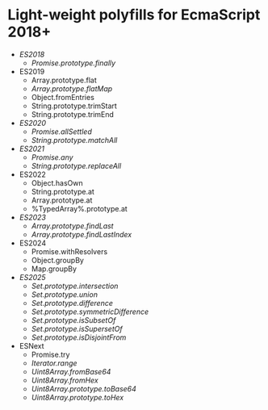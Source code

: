 # Light-weight polyfills for EcmaScript 2018+

* _ES2018_
  - _Promise.prototype.finally_
* ES2019
  - Array.prototype.flat
  - _Array.prototype.flatMap_
  - Object.fromEntries
  - String.prototype.trimStart
  - String.prototype.trimEnd
* _ES2020_
  - _Promise.allSettled_
  - _String.prototype.matchAll_
* _ES2021_
  - _Promise.any_
  - _String.prototype.replaceAll_
* ES2022
  - Object.hasOwn
  - String.prototype.at
  - Array.prototype.at
  - %TypedArray%.prototype.at
* _ES2023_
  - _Array.prototype.findLast_
  - _Array.prototype.findLastIndex_
* ES2024
  - Promise.withResolvers
  - Object.groupBy
  - Map.groupBy
* _ES2025_
  - _Set.prototype.intersection_
  - _Set.prototype.union_
  - _Set.prototype.difference_
  - _Set.prototype.symmetricDifference_
  - _Set.prototype.isSubsetOf_
  - _Set.prototype.isSupersetOf_
  - _Set.prototype.isDisjointFrom_
* ESNext
  - Promise.try
  - _Iterator.range_
  - _Uint8Array.fromBase64_
  - _Uint8Array.fromHex_
  - _Uint8Array.prototype.toBase64_
  - _Uint8Array.prototype.toHex_
